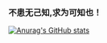 ### 不患无己知,求为可知也！

[![Anurag's GitHub stats](https://github-readme-stats.vercel.app/api?username=chen929104)](https://github.com/anuraghazra/github-readme-stats)

<!--
**chen929104/chen929104** is a ✨ _special_ ✨ repository because its `README.md` (this file) appears on your GitHub profile.

Here are some ideas to get you started:

- 🔭 I’m currently working on ...
- 🌱 I’m currently learning ...
- 👯 I’m looking to collaborate on ...
- 🤔 I’m looking for help with ...
- 💬 Ask me about ...
- 📫 How to reach me: ...
- 😄 Pronouns: ...
- ⚡ Fun fact: ...
-->
